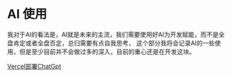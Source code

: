 # AI 使用
我对于AI的看法是，AI就是未来的主流，我们需要使用好AI为开发赋能，而不是全盘肯定或者全盘否定，总归需要有点自我思考，
这个部分我将会记录AI的一些使用，但是至少目前并不会做过多的深入，目前的重心还是在开发这块。

[Vercel部署ChatGpt](Vercel部署ChatGpt.md)